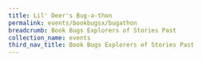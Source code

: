 ```yaml
---
title: Lil' Deer's Bug-a-thon
permalink: events/bookbugsx/bugathon
breadcrumb: Book Bugs Explorers of Stories Past
collection_name: events
third_nav_title: Book Bugs Explorers of Stories Past
---
```


## 
